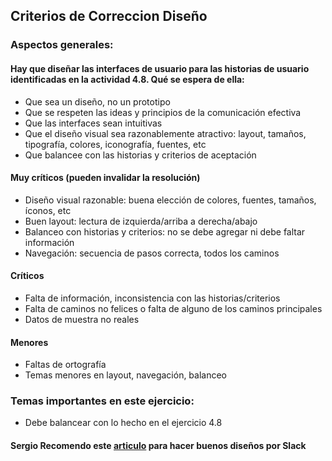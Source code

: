 ## Criterios de Correccion Diseño

### Aspectos generales:
#### Hay que diseñar las interfaces de usuario para las historias de usuario identificadas en la actividad 4.8. Qué se espera de ella:
- Que sea un diseño, no un prototipo
- Que se respeten las ideas y principios de la comunicación efectiva
- Que las interfaces sean intuitivas
- Que el diseño visual sea razonablemente atractivo: layout, tamaños, tipografía, colores, iconografía, fuentes, etc
- Que balancee con las historias y criterios de aceptación

#### Muy críticos (pueden invalidar la resolución)
- Diseño visual razonable: buena elección de colores, fuentes, tamaños, íconos, etc
- Buen layout: lectura de izquierda/arriba a derecha/abajo
- Balanceo con historias y criterios: no se debe agregar ni debe faltar información
- Navegación: secuencia de pasos correcta, todos los caminos

#### Críticos
- Falta de información, inconsistencia con las historias/criterios
- Falta de caminos no felices o falta de alguno de los caminos principales
- Datos de muestra no reales

#### Menores
- Faltas de ortografía
-  Temas menores en layout, navegación, balanceo

### Temas importantes en este ejercicio:
- Debe balancear con lo hecho en el ejercicio 4.8

#### Sergio Recomendo este [articulo](https://www.nngroup.com/articles/ten-usability-heuristics/) para hacer buenos diseños por Slack 
